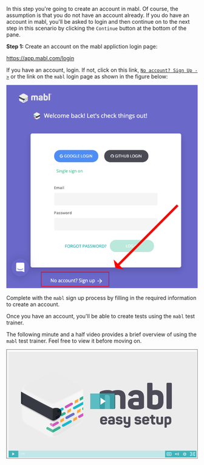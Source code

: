 In this step you're going to create an account in mabl. Of course, the assumption is that you do not have an account already. If you do have an account in mabl, you'll be asked to login and then continue on to the next step in this scenario by clicking the `Continue` button at the bottom of the pane.

**Step 1:**  Create an account on the mabl appliction login page:

https://app.mabl.com/login

If you have an account, login. If not, click on this link, [`No account? Sign Up ->`](https://app.mabl.com/signup) or the link on the `mabl` login page as shown in the figure below:

![sign up](https://github.com/reselbob/mabljenkins/blob/master/assets/step02/sign-up.png?raw=true)

Complete with the `mabl` sign up process by filling in the required information to create an account.

Once you have an account, you'll be able to create tests using the `mabl` test trainer.

The following minute and a half video provides a brief overview of using the `mabl` test trainer. Feel free to view it before moving on.

[![Easy Setup](https://github.com/reselbob/mabljenkins/blob/master/assets/step02/easy-setup-a.png?raw=true)](https://mabl.wistia.com/medias/jfc6e28wxvhttps://mabl.wistia.com/medias/jfc6e28wxv)



